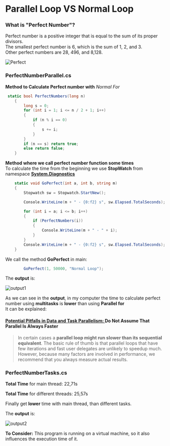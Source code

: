 # Parallel Loop VS Normal Loop

### What is "Perfect Number"?

Perfect number is a positive integer that is equal to the sum of its proper divisors.  
The smallest perfect number is 6, which is the sum of 1, 2, and 3.  
Other perfect numbers are 28, 496, and 8,128.

![Perfect](imgs/perfect.png)


### PerfectNumberParallel.cs

**Method to Calculate Perfect number with** *Normal For* 

```c#
 static bool PerfectNumbers(long n)
    {
        long s = 0;
        for (int i = 1; i <= n / 2 + 1; i++)
        {
            if (n % i == 0)
            {
                s += i;
            }
        }
        if (n == s) return true;
        else return false;
    }
```

**Method where we call perfect number function some times**  
To calculate the time from the beginning we use **StopWatch** from namespace 
**[System.Diagnostics](https://docs.microsoft.com/en-us/dotnet/api/system.diagnostics?view=netframework-4.7.2)**


```c#
    static void GoPerfect(int a, int b, string m)
    {
        Stopwatch sw = Stopwatch.StartNew();

        Console.WriteLine(m + " - {0:f2} s", sw.Elapsed.TotalSeconds);

        for (int i = a; i <= b; i++)
        {
            if (PerfectNumbers(i))
            {
                Console.WriteLine(m + " - " + i);
            }
        }
        Console.WriteLine(m + " - {0:f2} s", sw.Elapsed.TotalSeconds);
    }

```

We call the method **GoPerfect** in main:

```c#
        GoPerfect(1, 50000, "Normal Loop");
```


The **output** is:

![output1](imgs/output1.png)

As we can see in the **output**, in my computer the time to calculate perfect number using **multitasks** is **lower** than using **Parallel for**  
It can be explained:  
#### [Potential Pitfalls in Data and Task Parallelism: ](https://docs.microsoft.com/en-us/dotnet/standard/parallel-programming/potential-pitfalls-in-data-and-task-parallelism) Do Not Assume That Parallel Is Always Faster

> In certain cases a **parallel loop might run slower than its sequential equivalent**. The basic rule of thumb is that parallel loops that have few iterations and fast user delegates are unlikely to speedup much. However, because many factors are involved in performance, we recommend that you always measure actual results.





### PerfectNumberTasks.cs

**Total Time** for main thread: 22,71s

**Total Time** for different threads: 25,57s

Finally get **lower** time with main thread, than different tasks.

The **output** is:

![output2](imgs/output2.png)





**To Consider:**
 This program is running on a virtual machine, so it also influences the execution time of it.



